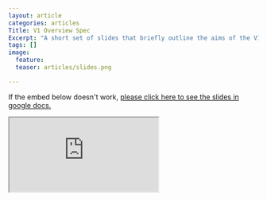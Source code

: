 ```yaml
---
layout: article
categories: articles
Title: V1 Overview Spec
Excerpt: "A short set of slides that briefly outline the aims of the V1 spec, that would aim to be delivered by the first full week of July"
tags: []
image:
  feature:
  teaser: articles/slides.png

---
```


If the embed below doesn't work, [please click here to see the slides in google docs.](https://docs.google.com/presentation/d/1NgQ7r3w_EWCGmPVG6Bo0H0r24Y6f8-HpSPRnoO2uzjM/edit?usp=sharing)

<div class="slide-container">
<iframe class="slide-iframe" src="https://docs.google.com/presentation/d/1NgQ7r3w_EWCGmPVG6Bo0H0r24Y6f8-HpSPRnoO2uzjM"></iframe><!-- /.slide-iframe -->
</div> <!-- /.slide-container -->
